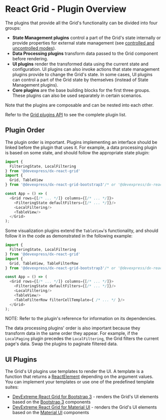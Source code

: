 # React Grid - Plugin Overview

The plugins that provide all the Grid's functionality can be divided into four groups:

- **State Management plugins** control a part of the Grid's state internally or provide properties for external state management (see [controlled and uncontrolled modes](controlled-and-uncontrolled-modes.md)).
- **Data Processing plugins** transform data passed to the Grid component before rendering.
- **UI plugins** render the transformed data using the current state and configuration. UI plugins can also invoke actions that state management plugins provide to change the Grid's state. In some cases, UI plugins can control a part of the Grid state by themselves (instead of State Management plugins).
- **Core plugins** are the base building blocks for the first three groups. These plugins can also be used separately in certain scenarios.

Note that the plugins are composable and can be nested into each other.

Refer to the [Grid plugins API](../../reference/) to see the complete plugin list.

## <a name="plugin-order">Plugin Order

The plugin order is important. Plugins implementing an interface should be linked before the plugin that uses it. For example, a data processing plugin is based on some state, and should follow the appropriate state plugin:

```js
import {
  FilteringState, LocalFiltering
} from '@devexpress/dx-react-grid'
import {
  Grid, TableView
} from '@devexpress/dx-react-grid-bootstrap3'/* or '@devexpress/dx-react-grid-material-ui' */;

const App = () => (
  <Grid rows={[/* ... */]} columns={[/* ... */]}>
    <FilteringState defaultFilters={[/* ... */]}/>
    <LocalFiltering/>
    <TableView/>
  </Grid>
);
```

Some visualization plugins extend the `TableView`'s functionality, and should follow it in the code as demonstrated in the following example:

```js
import {
  FilteringState, LocalFiltering
} from '@devexpress/dx-react-grid'
import {
  Grid, TableView, TableFilterRow
} from '@devexpress/dx-react-grid-bootstrap3'/* or '@devexpress/dx-react-grid-material-ui' */;

const App = () => (
  <Grid rows={[/* ... */]} columns={[/* ... */]}>
    <FilteringState defaultFilters={[/* ... */]}/>
    <LocalFiltering/>
    <TableView/>
    <TableFilterRow filterCellTemplate={ /* ... */ }/>
  </Grid>
);
```

NOTE: Refer to the plugin's reference for information on its dependencies.

The data processing plugins' order is also important because they transform data in the same order they appear. For example, if the `LocalPaging` plugin precedes the `LocalFiltering`, the Grid filters the current page's data. Swap the plugins to paginate filtered data.

## UI Plugins

The Grid's UI plugins use templates to render the UI. A template is a function that returns a [ReactElement](https://facebook.github.io/react/docs/react-api.html#createelement) depending on the argument values. You can implement your templates or use one of the predefined template suites:

- [DevExtreme React Grid for Bootstrap 3](https://github.com/DevExpress/devextreme-reactive/tree/master/packages/dx-react-grid-bootstrap3/) - renders the Grid's UI elements based on the [Bootstrap 3](http://getbootstrap.com/) components
- [DevExtreme React Grid for Material UI](https://github.com/DevExpress/devextreme-reactive/tree/master/packages/dx-react-grid-material-ui) - renders the Grid's UI elements based on the [Material UI](http://www.material-ui.com) components
